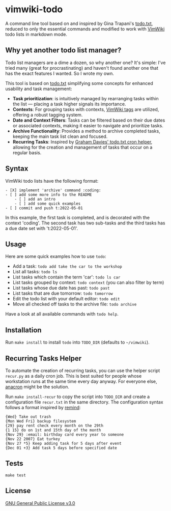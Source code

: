 # vimwiki-todo

A command line tool based on and inspired by Gina Trapani's [todo.txt](http://todotxt.org/), reduced to only the essential commands and modified to work with [VimWiki](https://vimwiki.github.io/) todo lists in markdown mode.

## Why yet another todo list manager?
Todo list managers are a dime a dozen, so why another one? It's simple: I've tried many (great for procrastinating) and haven't found another one that has the exact features I wanted. So I wrote my own.

This tool is based on [todo.txt](http://todotxt.org/) simplifying some concepts for enhanced usability and task management:

- **Task prioritization**: is intuitively managed by rearranging tasks within the list — placing a task higher signals its importance.
- **Contexts**: For grouping tasks with contexts, [VimWiki tags](https://github.com/vimwiki/vimwiki/blob/69318e74c88ef7677e2496fd0a836446ceac61e8/doc/vimwiki.txt#L1575) are utilized, offering a robust tagging system.
- **Date and Context Filters**: Tasks can be filtered based on their due dates or associated contexts, making it easier to navigate and prioritize tasks.
- **Archive Functionality**: Provides a method to archive completed tasks, keeping the main task list clean and focused.
- **Recurring Tasks**: Inspired by [Graham Davies' todo.txt cron helper](https://github.com/abztrakt/ya-todo-py/blob/master/todo_cron.py), allowing for the creation and management of tasks that occur on a regular basis.

## Syntax
VimWiki todo lists have the following format:

```
- [X] implement 'archive' command :coding:
- [ ] add some more info to the README
    - [ ] add an intro
    - [ ] add some quick examples
- [ ] commit and push t:2022-05-01
```

In this example, the first task is completed, and is decorated with the context 'coding'. The second task has two sub-tasks and the third tasks has a due date set with 't:2022-05-01'.

## Usage
Here are some quick examples how to use `todo`:

- Add a task: `todo add take the car to the workshop`
- List all tasks: `todo ls`
- List tasks which contain the term 'car': `todo ls car`
- List tasks grouped by context: `todo context` (you can also filter by term)
- List tasks whose due date has past: `todo past`
- List tasks that are due tomorrow: `todo tomorrow`
- Edit the todo list with your default editor: `todo edit`
- Move all checked off tasks to the archive file: `todo archive`

Have a look at all available commands with `todo help`.

## Installation
Run `make install` to install `todo` into `TODO_DIR` (defaults to `~/vimwiki`).

## Recurring Tasks Helper
To automate the creation of recurring tasks, you can use the helper script `recur.py` as a daily cron job. This is best suited for people whose workstation runs at the same time every day anyway. For everyone else, [anacron](https://linux.die.net/man/8/anacron) might be the solution.

Run `make install-recur` to copy the script into `TODO_DIR` and create a configuration file `recur.txt` in the same directory.
The configuration syntax follows a format inspired by [remind](https://linux.die.net/man/1/remind):

```
{Wed} Take out trash
{Mon Wed Fri} backup filesystem
{29} pay rent check every month on the 29th
{1 15} do on 1st and 15th day of the month
{Nov 29} :email: birthday card every year to someone
{Nov 22 2007} Eat turkey
{Nov 27 *5} Keep adding task for 5 days after event
{Dec 01 +3} Add task 5 days before specified date
```

## Tests
```
make test
```

## License

[GNU General Public License v3.0](LICENSE)
